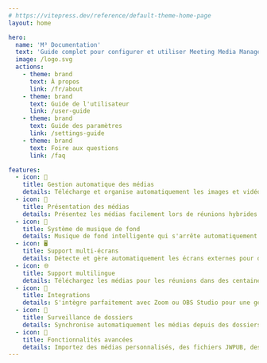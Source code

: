 ```yaml
---
# https://vitepress.dev/reference/default-theme-home-page
layout: home

hero:
  name: 'M³ Documentation'
  text: 'Guide complet pour configurer et utiliser Meeting Media Manager'
  image: /logo.svg
  actions:
    - theme: brand
      text: À propos
      link: /fr/about
    - theme: brand
      text: Guide de l'utilisateur
      link: /user-guide
    - theme: brand
      text: Guide des paramètres
      link: /settings-guide
    - theme: brand
      text: Foire aux questions
      link: /faq

features:
  - icon: 🚀
    title: Gestion automatique des médias
    details: Télécharge et organise automatiquement les images et vidéos pour les réunions de l'assemblée locale dans toutes les langues disponibles sur le site officiel des Témoins de Jéhovah.
  - icon: 🎦
    title: Présentation des médias
    details: Présentez les médias facilement lors de réunions hybrides ou en personne avec des contrôles avancés, des capacités de zoom/pan et des options de timing personnalisées.
  - icon: 🎵
    title: Système de musique de fond
    details: Musique de fond intelligente qui s'arrête automatiquement avant le début des réunions et peut être redémarrée d'un clic après les réunions.
  - icon: 🖥️
    title: Support multi-écrans
    details: Détecte et gère automatiquement les écrans externes pour des présentations de médias et un partage de sites web fluides.
  - icon: 🌐
    title: Support multilingue
    details: Téléchargez les médias pour les réunions dans des centaines de langues et utilisez l'interface de M³ dans l'une des nombreuses langues disponibles.
  - icon: 🧩
    title: Integrations
    details: S'intègre parfaitement avec Zoom ou OBS Studio pour une gestion et une lecture de médias améliorées lors des réunions.
  - icon: 📁
    title: Surveillance de dossiers
    details: Synchronise automatiquement les médias depuis des dossiers surveillés (comme Dropbox ou OneDrive) et exporte les médias vers des dossiers.
  - icon: 🎯
    title: Fonctionnalités avancées
    details: Importez des médias personnalisés, des fichiers JWPUB, des listes de lecture, des enregistrements audio de la Bible et gérez plusieurs assemblées locales.
---
```

